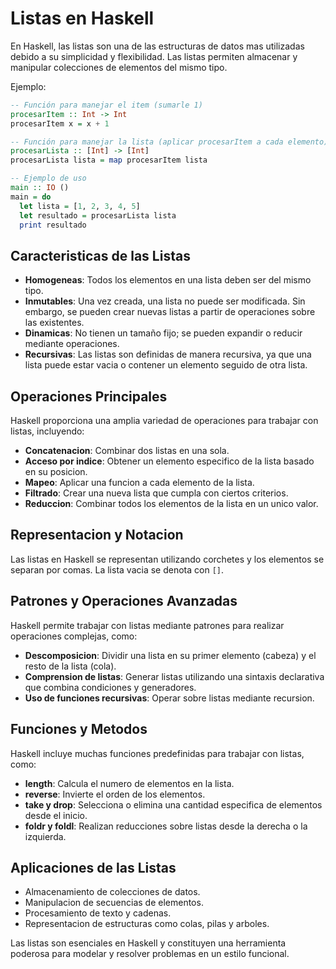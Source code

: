 # Listas en Haskell

En Haskell, las listas son una de las estructuras de datos mas utilizadas debido a su simplicidad y flexibilidad. Las listas permiten almacenar y manipular colecciones de elementos del mismo tipo.

Ejemplo: 

```haskell
-- Función para manejar el item (sumarle 1)
procesarItem :: Int -> Int
procesarItem x = x + 1

-- Función para manejar la lista (aplicar procesarItem a cada elemento)
procesarLista :: [Int] -> [Int]
procesarLista lista = map procesarItem lista

-- Ejemplo de uso
main :: IO ()
main = do
  let lista = [1, 2, 3, 4, 5]
  let resultado = procesarLista lista
  print resultado
```

## Caracteristicas de las Listas

- **Homogeneas**: Todos los elementos en una lista deben ser del mismo tipo.
- **Inmutables**: Una vez creada, una lista no puede ser modificada. Sin embargo, se pueden crear nuevas listas a partir de operaciones sobre las existentes.
- **Dinamicas**: No tienen un tamaño fijo; se pueden expandir o reducir mediante operaciones.
- **Recursivas**: Las listas son definidas de manera recursiva, ya que una lista puede estar vacia o contener un elemento seguido de otra lista.

## Operaciones Principales

Haskell proporciona una amplia variedad de operaciones para trabajar con listas, incluyendo:

- **Concatenacion**: Combinar dos listas en una sola.
- **Acceso por indice**: Obtener un elemento especifico de la lista basado en su posicion.
- **Mapeo**: Aplicar una funcion a cada elemento de la lista.
- **Filtrado**: Crear una nueva lista que cumpla con ciertos criterios.
- **Reduccion**: Combinar todos los elementos de la lista en un unico valor.

## Representacion y Notacion

Las listas en Haskell se representan utilizando corchetes y los elementos se separan por comas. La lista vacia se denota con `[]`.

## Patrones y Operaciones Avanzadas

Haskell permite trabajar con listas mediante patrones para realizar operaciones complejas, como:

- **Descomposicion**: Dividir una lista en su primer elemento (cabeza) y el resto de la lista (cola).
- **Comprension de listas**: Generar listas utilizando una sintaxis declarativa que combina condiciones y generadores.
- **Uso de funciones recursivas**: Operar sobre listas mediante recursion.

## Funciones y Metodos

Haskell incluye muchas funciones predefinidas para trabajar con listas, como:

- **length**: Calcula el numero de elementos en la lista.
- **reverse**: Invierte el orden de los elementos.
- **take y drop**: Selecciona o elimina una cantidad especifica de elementos desde el inicio.
- **foldr y foldl**: Realizan reducciones sobre listas desde la derecha o la izquierda.

## Aplicaciones de las Listas

- Almacenamiento de colecciones de datos.
- Manipulacion de secuencias de elementos.
- Procesamiento de texto y cadenas.
- Representacion de estructuras como colas, pilas y arboles.

Las listas son esenciales en Haskell y constituyen una herramienta poderosa para modelar y resolver problemas en un estilo funcional. 
